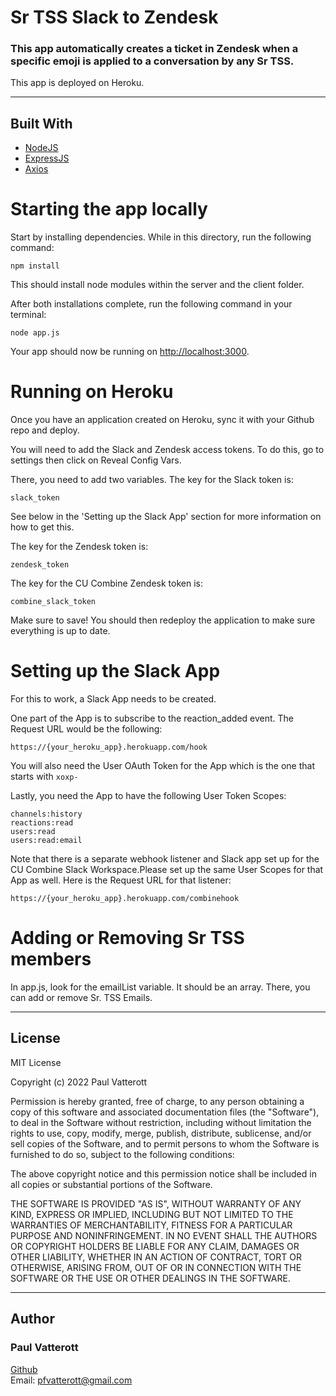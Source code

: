 # Sr TSS Slack to Zendesk

### This app automatically creates a ticket in Zendesk when a specific emoji is applied to a conversation by any Sr TSS.


This app is deployed on Heroku.


---


## Built With

- [NodeJS](https://nodejs.dev/)
- [ExpressJS](https://expressjs.com/)
- [Axios](https://axios-http.com/)

# Starting the app locally

Start by installing dependencies. While in this directory, run the following command:

```
npm install
```

This should install node modules within the server and the client folder.

After both installations complete, run the following command in your terminal:

```
node app.js
```

Your app should now be running on <http://localhost:3000>.

# Running on Heroku

Once you have an application created on Heroku, sync it with your Github repo and deploy.

You will need to add the Slack and Zendesk access tokens. To do this, go to settings then click on Reveal Config Vars.

There, you need to add two variables. The key for the Slack token is:
```
slack_token
```
See below in the 'Setting up the Slack App' section for more information on how to get this.

The key for the Zendesk token is:
```
zendesk_token
```

The key for the CU Combine Zendesk token is:
```
combine_slack_token
```
Make sure to save! You should then redeploy the application to make sure everything is up to date.

# Setting up the Slack App

For this to work, a Slack App needs to be created.

One part of the App is to subscribe to the reaction_added event. The Request URL would be the following:
```
https://{your_heroku_app}.herokuapp.com/hook
```

You will also need the User OAuth Token for the App which is the one that starts with ```xoxp-```

Lastly, you need the App to have the following User Token Scopes:
```
channels:history
reactions:read
users:read
users:read:email
```
Note that there is a separate webhook listener and Slack app set up for the CU Combine Slack Workspace.Please set up the same User Scopes for that App as well. Here is the Request URL for that listener:

```
https://{your_heroku_app}.herokuapp.com/combinehook
```


# Adding or Removing Sr TSS members

In app.js, look for the emailList variable. It should be an array. There, you can add or remove Sr. TSS Emails.


---

## License

MIT License

Copyright (c) 2022 Paul Vatterott

Permission is hereby granted, free of charge, to any person obtaining a copy of this software and associated documentation files (the "Software"), to deal in the Software without restriction, including without limitation the rights to use, copy, modify, merge, publish, distribute, sublicense, and/or sell copies of the Software, and to permit persons to whom the Software is furnished to do so, subject to the following conditions:

The above copyright notice and this permission notice shall be included in all copies or substantial portions of the Software.

THE SOFTWARE IS PROVIDED "AS IS", WITHOUT WARRANTY OF ANY KIND, EXPRESS OR IMPLIED, INCLUDING BUT NOT LIMITED TO THE WARRANTIES OF MERCHANTABILITY, FITNESS FOR A PARTICULAR PURPOSE AND NONINFRINGEMENT. IN NO EVENT SHALL THE AUTHORS OR COPYRIGHT HOLDERS BE LIABLE FOR ANY CLAIM, DAMAGES OR OTHER LIABILITY, WHETHER IN AN ACTION OF CONTRACT, TORT OR OTHERWISE, ARISING FROM, OUT OF OR IN CONNECTION WITH THE SOFTWARE OR THE USE OR OTHER DEALINGS IN THE SOFTWARE.

---
## Author

### Paul Vatterott

[Github](https://github.com/pfvatterott) <br>
Email: pfvatterott@gmail.com
